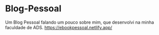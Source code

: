 # Blog-Pessoal
Um Blog Pessoal falando um pouco sobre mim, que desenvolvi na minha faculdade de ADS.
https://ebookpessoal.netlify.app/
